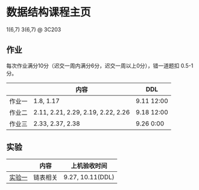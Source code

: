 # 数据结构课程主页

1(6,7) 3(6,7) @ 3C203

## 作业

每次作业满分10分（迟交一周内满分6分，迟交一周以上0分），错一道题扣 0.5-1 分。

|        | 内容                               | DDL        |
| ------ | ---------------------------------- | ---------- |
| 作业一 | 1.8, 1.17                          | 9.11 12:00 |
| 作业二 | 2.11, 2.21, 2.29, 2.19, 2.22, 2.26 | 9.18 12:00 |
| 作业三 | 2.33, 2.37, 2.38                   | 9.26  0:00 |

## 实验

|                     | 内容     | 上机验收时间     |
| ------------------- | -------- | ---------------- |
| [实验一](./lab1.md) | 链表相关 | 9.27, 10.11(DDL) |

